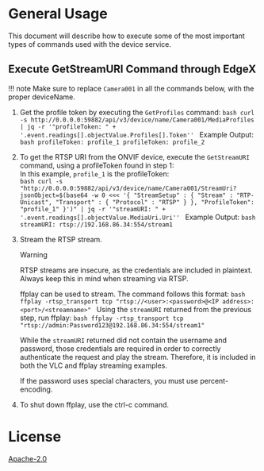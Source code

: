 # General Usage

This document will describe how to execute some of the most important types of commands used with the device service.

## Execute GetStreamURI Command through EdgeX

!!! note
    Make sure to replace `Camera001` in all the commands below, with the proper deviceName.  


1. <a name="step1"></a>Get the profile token by executing the `GetProfiles` command:
        ```bash
        curl -s http://0.0.0.0:59882/api/v3/device/name/Camera001/MediaProfiles | jq -r '"profileToken: " + '.event.readings[].objectValue.Profiles[].Token''
        ```
        Example Output: 
        ```bash
        profileToken: profile_1
        profileToken: profile_2
        ```

2. To get the RTSP URI from the ONVIF device, execute the `GetStreamURI` command, using a profileToken found in step 1:  
        In this example, `profile_1` is the profileToken:  
        ```bash
        curl -s "http://0.0.0.0:59882/api/v3/device/name/Camera001/StreamUri?jsonObject=$(base64 -w 0 <<< '{
            "StreamSetup" : {
                "Stream" : "RTP-Unicast",
                "Transport" : {
                "Protocol" : "RTSP"
                }
            },
            "ProfileToken": "profile_1"
        }')" | jq -r '"streamURI: " + '.event.readings[].objectValue.MediaUri.Uri''
        ```
        Example Output:
        ```bash
        streamURI: rtsp://192.168.86.34:554/stream1
        ``` 

3. Stream the RTSP stream. 
        <div class='admonition warning'>
                <p class='admonition-title'>Warning</p>
                <p>RTSP streams are insecure, as the credentials are included in plaintext. Always keep this in mind when streaming via RTSP.</p>
        </div>
        ffplay can be used to stream. The command follows this format: 
        ```bash
        ffplay -rtsp_transport tcp "rtsp://<user>:<password>@<IP address>:<port>/<streamname>"
        ```
        Using the `streamURI` returned from the previous step, run ffplay:
        ```bash
        ffplay -rtsp_transport tcp "rtsp://admin:Password123@192.168.86.34:554/stream1"
        ```
        <div class="admonition note">
        <p class="admonition-title">
        While the `streamURI` returned did not contain the username and password, those credentials are required in order to correctly authenticate the request and play the stream. Therefore, it is included in both the VLC and ffplay streaming examples.  
        </p>
        <p class="admonition-title">If the password uses special characters, you must use percent-encoding. </p></div>

4. To shut down ffplay, use the ctrl-c command.

# License

[Apache-2.0](https://github.com/edgexfoundry-holding/device-onvif-camera/blob/main/LICENSE)
